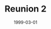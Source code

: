 ---
mission_id: reunion2
slug: "reunion-2"
editorsChoice:
title: "Reunion 2"
authors: 
    - "John Johnson"
date: 1999-03-01
filename: "reunion2.zip"
description: "This is the fourth and final level in the Marek Sunrider Story."
cover: 
levelReplaced:	SECBASE
difficulty: no
bm:	yes
fme: no
wax: yes
three_do: yes
voc: yes
gmd: no
vue: no
lfd: yes
base: "New level from scratch" 
editors: "WDFUSE 2.00"

---